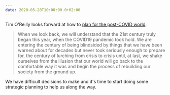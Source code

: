 ```yaml
---
date: 2020-05-28T10:00:00.0+02:00
---
```


Tim O'Reilly looks forward at how to [plan for the post-COVID world](https://www.oreilly.com/tim/21stcentury/).

> When we look back, we will understand that the 21st century truly began this year, when the COVID19 pandemic took hold. We are entering the century of being blindsided by things that we have been warned about for decades but never took seriously enough to prepare for, the century of lurching from crisis to crisis until, at last, we shake ourselves from the illusion that our world will go back to the comfortable way it was and begin the process of rebuilding our society from the ground up.

We have difficult decisions to make and it's time to start doing some strategic planning to help us along the way.